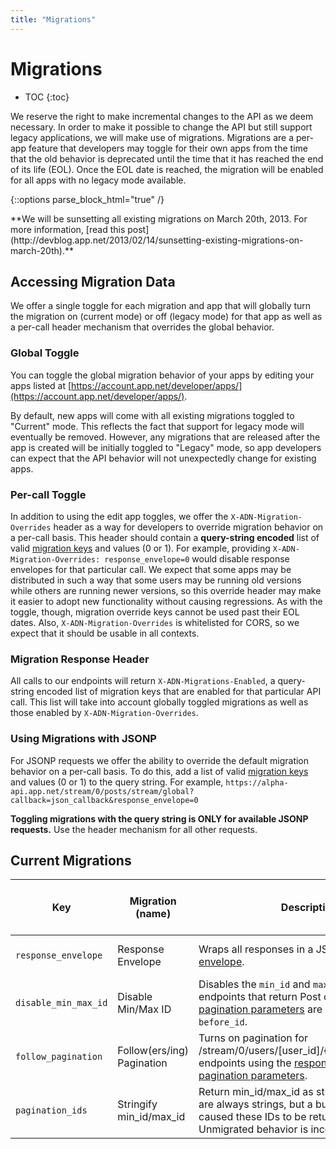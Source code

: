 ```yaml
---
title: "Migrations"
---
```


# Migrations

* TOC
{:toc}

We reserve the right to make incremental changes to the API as we deem necessary. In order to make it possible to change the API but still support legacy applications, we will make use of migrations. Migrations are a per-app feature that developers may toggle for their own apps from the time that the old behavior is deprecated until the time that it has reached the end of its life (EOL). Once the EOL date is reached, the migration will be enabled for all apps with no legacy mode available.

{::options parse_block_html="true" /}
<div class="alert alert-error alert-block">
**We will be sunsetting all existing migrations on March 20th, 2013. For more information, [read this post](http://devblog.app.net/2013/02/14/sunsetting-existing-migrations-on-march-20th).**
</div>

## Accessing Migration Data

We offer a single toggle for each migration and app that will globally turn the migration on (current mode) or off (legacy mode) for that app as well as a per-call header mechanism that overrides the global behavior.

### Global Toggle

You can toggle the global migration behavior of your apps by editing your apps listed at [https://account.app.net/developer/apps/](https://account.app.net/developer/apps/).

By default, new apps will come with all existing migrations toggled to "Current" mode. This reflects the fact that support for legacy mode will eventually be removed. However, any migrations that are released after the app is created will be initially toggled to "Legacy" mode, so app developers can expect that the API behavior will not unexpectedly change for existing apps.

### Per-call Toggle
In addition to using the edit app toggles, we offer the `X-ADN-Migration-Overrides` header as a way for developers to override migration behavior on a per-call basis. This header should contain a **query-string encoded** list of valid [migration keys](#current-migrations) and values (0 or 1). For example, providing `X-ADN-Migration-Overrides: response_envelope=0` would disable response envelopes for that particular call. We expect that some apps may be distributed in such a way that some users may be running old versions while others are running newer versions, so this override header may make it easier to adopt new functionality without causing regressions. As with the toggle, though, migration override keys cannot be used past their EOL dates. Also, `X-ADN-Migration-Overrides` is whitelisted for CORS, so we expect that it should be usable in all contexts.

### Migration Response Header
All calls to our endpoints will return `X-ADN-Migrations-Enabled`, a query-string encoded list of migration keys that are enabled for that particular API call. This list will take into account globally toggled migrations as well as those enabled by `X-ADN-Migration-Overrides`.

### Using Migrations with JSONP
For JSONP requests we offer the ability to override the default migration behavior on a per-call basis. To do this, add a list of valid [migration keys](#current-migrations) and values (0 or 1) to the query string. For example, `https://alpha-api.app.net/stream/0/posts/stream/global?callback=json_callback&response_envelope=0`

**Toggling migrations with the query string is ONLY for available JSONP requests.** Use the header mechanism for all other requests.

## Current Migrations

<table class='table table-striped'>
    <thead>
        <tr>
            <th>Key</th>
            <th>Migration (name)</th>
            <th>Description</th>
            <th width="120">End-Of-Life Date</th>
        </tr>
    </thead>
    <tbody>
        <tr>
            <td><code>response_envelope</code></td>
            <td>Response Envelope</td>
            <td>Wraps all responses in a JSON <a href="/docs/basics/responses/">response envelope</a>.</td>
            <td>March 20, 2013</td>
        </tr>
        <tr>
            <td><code>disable_min_max_id</code></td>
            <td>Disable Min/Max ID</td>
            <td>Disables the <code>min_id</code> and <code>max_id</code> parameters on endpoints that return Post objects. The new <a href="/docs/basics/pagination/">pagination parameters</a> are <code>since_id</code> and <code>before_id</code>.</td>
            <td>March 20, 2013</td>
        </tr>
        <tr>
            <td><code>follow_pagination</code></td>
            <td>Follow(ers/ing) Pagination</td>
            <td>Turns on pagination for /stream/0/users/[user_id]/{followers,following} endpoints using the <a href="/docs/basics/responses/">response envelope</a> and <a href="/docs/basics/pagination/">pagination parameters</a>.</td>
            <td>March 20, 2013</td>
        </tr>
        <tr>
            <td><code>pagination_ids</code></td>
            <td>Stringify min_id/max_id</td>
            <td>Return min_id/max_id as strings. App.net IDs are always strings, but a bug on our part caused these IDs to be returned as ints. Unmigrated behavior is inconsistent.</td>
            <td>March 20, 2013</td>
        </tr>
    </tbody>
</table>

